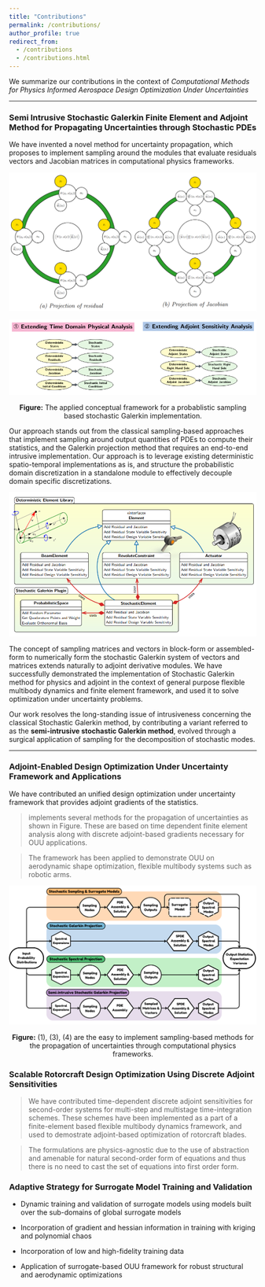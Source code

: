 ```yaml
---
title: "Contributions"
permalink: /contributions/
author_profile: true
redirect_from:
  - /contributions
  - /contributions.html
---
```


We summarize our contributions in the context of *Computational Methods for Physics Informed Aerospace Design Optimization Under Uncertainties*

---

### Semi Intrusive Stochastic Galerkin Finite Element and Adjoint Method for Propagating Uncertainties through Stochastic PDEs

We have invented a novel method for uncertainty propagation, which proposes to implement sampling around the modules that evaluate residuals vectors and Jacobian matrices in computational physics frameworks.

![](../files/residual-jacobian-projection-inner-product.png)

![](../files/2020-semi-intrusive-adjoint-cover.png)

<p align="center"><b>Figure:</b> The applied conceptual framework for a probablistic sampling based stochastic Galerkin implementation.</p>

Our approach stands out from the classical sampling-based approaches that implement sampling around output quantities of PDEs to compute their statistics, and the Galerkin projection method that requires an end-to-end intrusive implementation. Our approach is to leverage existing deterministic spatio-temporal implementations as is, and structure the probabilistic domain discretization in a standalone module to effectively decouple domain specific discretizations.

![](../files/sgm-architecture-color.png)

The concept of sampling matrices and vectors in block-form or assembled-form to numerically form the stochastic Galerkin system of vectors and matrices extends naturally to adjoint derivative modules. We have successfully demonstrated the implementation of Stochastic Galerkin method for physics and adjoint in the context of general purpose flexible multibody dynamics and finite element framework, and used it to solve optimization under uncertainty problems.

Our work resolves the long-standing issue of intrusiveness concerning the classical Stochastic Galerkin method, by contributing a variant referred to as the **semi-intrusive stochastic Galerkin method**, evolved through a surgical application of sampling for the decomposition of stochastic modes.

---

### Adjoint-Enabled Design Optimization Under Uncertainty Framework and Applications

We have contributed an unified design optimization under uncertainty framework that provides adjoint gradients of the statistics.

> implements several methods for the propagation of uncertainties as shown in Figure. These are based on time dependent finite element analysis along with discrete adjoint-based gradients necessary for OUU applications.

> The framework has been applied to demonstrate OUU on aerodynamic shape optimization, flexible multibody systems such as robotic arms.

![](../files/2024-ssgm-ouu-canadarm-cover.svg)

<p align="center"><b>Figure:</b> (1), (3), (4) are the easy to implement sampling-based methods for the propagation of uncertainties through computational physics frameworks.</p>

### Scalable Rotorcraft Design Optimization Using Discrete Adjoint Sensitivities

> We have contributed time-dependent discrete adjoint sensitivities for second-order systems for multi-step and multistage time-integration schemes. These schemes have been implemented as a part of a finite-element based flexible multibody dynamics framework, and used to demostrate adjoint-based optimization of rotorcraft blades.

> The formulations are physics-agnostic due to the use of abstraction and amenable for natural second-order form of equations and thus there is no need to cast the set of equations into first order form. 

### Adaptive Strategy for Surrogate Model Training and Validation

- Dynamic training and validation of surrogate models using models built over the sub-domains of global surrogate models

- Incorporation of gradient and hessian information in training with kriging and polynomial chaos

- Incorporation of low and high-fidelity training data

- Application of surrogate-based OUU framework for robust structural and aerodynamic optimizations

